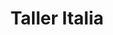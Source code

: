 ---
title: "Taller Italia"
url: /ciudad-autonoma-de-buenos-aires/taller-italia/
shop: Autowerkstatt
---